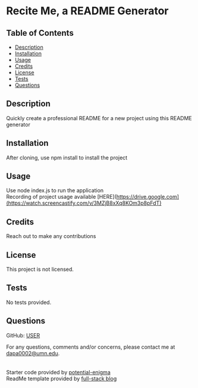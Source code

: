 # Recite Me, a README Generator

## Table of Contents
- [Description](#description)
- [Installation](#installation)
- [Usage](#usage)
- [Credits](#credits)
- [License](#license)
- [Tests](#tests)
- [Questions](#questions)

## Description
Quickly create a professional README for a new project using this README generator

## Installation
After cloning, use npm install to install the project

## Usage
Use node index.js to run the application  
Recording of project usage available [HERE](https://drive.google.com](https://watch.screencastify.com/v/3MZjB8xXq8KOm3p8pFdT)

## Credits
Reach out to make any contributions

## License
This project is not licensed.

## Tests
No tests provided.

## Questions

GitHub: [USER](https://github.com/rddaps)

For any questions, comments and/or concerns, please contact me at dapa0002@umn.edu. 
<br/>
<br/>
<br/> 
Starter code provided by [potential-enigma](https://github.com/coding-boot-camp/potential-enigma/blob/main/Develop/package.json) <br/>
ReadMe template provided by [full-stack blog](https://coding-boot-camp.github.io/full-stack/github/professional-readme-guide)
